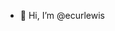 - 👋 Hi, I’m @ecurlewis


<!---
ecurlewis/ecurlewis is a repository because its `README.md` (this file) appears on your GitHub profile.
--->

